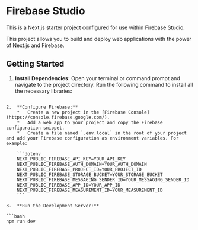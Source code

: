 # Firebase Studio

This is a Next.js starter project configured for use within Firebase Studio.

This project allows you to build and deploy web applications with the power of Next.js and Firebase.

## Getting Started

1.  **Install Dependencies:** Open your terminal or command prompt and navigate to the project directory. Run the following command to install all the necessary libraries:

```

2.  **Configure Firebase:**
    *   Create a new project in the [Firebase Console](https://console.firebase.google.com/).
    *   Add a web app to your project and copy the Firebase configuration snippet.
    *   Create a file named `.env.local` in the root of your project and add your Firebase configuration as environment variables. For example:

    ```dotenv
    NEXT_PUBLIC_FIREBASE_API_KEY=YOUR_API_KEY
    NEXT_PUBLIC_FIREBASE_AUTH_DOMAIN=YOUR_AUTH_DOMAIN
    NEXT_PUBLIC_FIREBASE_PROJECT_ID=YOUR_PROJECT_ID
    NEXT_PUBLIC_FIREBASE_STORAGE_BUCKET=YOUR_STORAGE_BUCKET
    NEXT_PUBLIC_FIREBASE_MESSAGING_SENDER_ID=YOUR_MESSAGING_SENDER_ID
    NEXT_PUBLIC_FIREBASE_APP_ID=YOUR_APP_ID
    NEXT_PUBLIC_FIREBASE_MEASUREMENT_ID=YOUR_MEASUREMENT_ID
    ```

3.  **Run the Development Server:**

```bash
npm run dev
